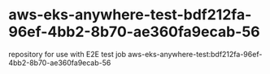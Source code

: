 # aws-eks-anywhere-test-bdf212fa-96ef-4bb2-8b70-ae360fa9ecab-56
repository for use with E2E test job aws-eks-anywhere-test:bdf212fa-96ef-4bb2-8b70-ae360fa9ecab-56
